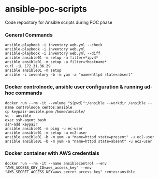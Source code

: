 # ansible-poc-scripts
Code repository for Ansible scripts during POC phase


### General Commands
```
ansible-playbook -i inventory web.yml --check
ansible-playbook -i inventory web.yml
ansible-playbook -i inventory web.yml --diff
ansible ansible01 -m setup -a filter=*ipv4*
ansible ansible01 -m setup -a filter=*hostname*
curl -iL 172.31.36.29
ansible ansible01 -m setup
ansible -i inventory -b -m yum -a "name=httpd state=absent"
```

### Docker controlnode, ansible user configuration & running ad-hoc commands
```
docker run --rm -it --volume "$(pwd)":/ansible --workdir /ansible --name controlnode centos:ansible
cp keypair-ansible.pem /home/ansible/
su - ansible
exec ssh-agent bash
ssh-add keypair
ansible ansible01 -m ping -u ec-user
ansible ansible01 -m setup -u ec2-user
ansible ansible01 -b -m yum -a "name=httpd state=present" -u ec2-user
ansible ansible01 -b -m yum -a "name=httpd state=absent" -u ec2-user
```
### Docker container with AWS credentials
```
docker run --rm -it --name ansiblecontrol --env "AWS_ACCESS_KEY_ID=aws_access_key" --env "AWS_SECRET_ACCESS_KEY=aws_secret_access_key" centos:ansible
```